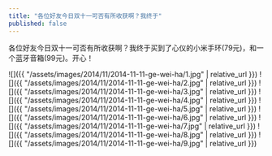 ```yaml
---
title: "各位好友今日双十一可否有所收获啊？我终于"
published: false
---
```

各位好友今日双十一可否有所收获啊？我终于买到了心仪的小米手环(79元)，和一个蓝牙音箱(99元)。开心！



![]({{ "/assets/images/2014/11/2014-11-11-ge-wei-ha/1.jpg" | relative_url }})
![]({{ "/assets/images/2014/11/2014-11-11-ge-wei-ha/2.jpg" | relative_url }})
![]({{ "/assets/images/2014/11/2014-11-11-ge-wei-ha/3.jpg" | relative_url }})
![]({{ "/assets/images/2014/11/2014-11-11-ge-wei-ha/4.jpg" | relative_url }})
![]({{ "/assets/images/2014/11/2014-11-11-ge-wei-ha/5.jpg" | relative_url }})
![]({{ "/assets/images/2014/11/2014-11-11-ge-wei-ha/6.jpg" | relative_url }})
![]({{ "/assets/images/2014/11/2014-11-11-ge-wei-ha/7.jpg" | relative_url }})
![]({{ "/assets/images/2014/11/2014-11-11-ge-wei-ha/8.jpg" | relative_url }})
![]({{ "/assets/images/2014/11/2014-11-11-ge-wei-ha/9.jpg" | relative_url }})

